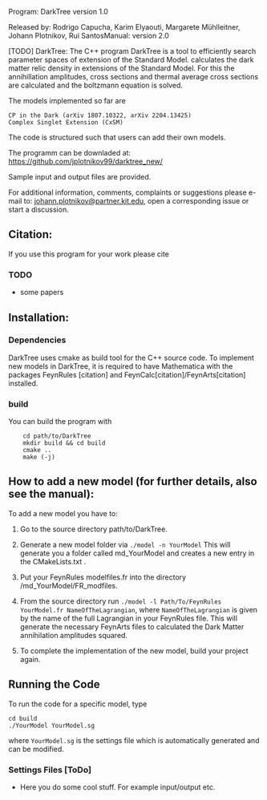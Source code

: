 Program: DarkTree version 1.0

Released by: Rodrigo Capucha, Karim Elyaouti, Margarete Mühlleitner, Johann Plotnikov, Rui SantosManual: version 2.0

[TODO]
DarkTree: The C++ program DarkTree is a tool to efficiently search parameter spaces of extension of the Standard Model. 
calculates the dark matter relic density in extensions of the Standard Model. For this the annihillation amplitudes, cross sections and thermal average cross sections are calculated and the boltzmann equation is solved. 



The models implemented so far are

    CP in the Dark (arXiv 1807.10322, arXiv 2204.13425)
    Complex Singlet Extension (CxSM)

The code is structured such that users can add their own models.

The programm can be downladed at: https://github.com/jplotnikov99/darktree_new/

Sample input and output files are provided.

For additional information, comments, complaints or suggestions please e-mail to: johann.plotnikov@partner.kit.edu, open a corresponding issue or start a discussion.


## Citation:

If you use this program for your work please cite
### TODO
 - some papers

## Installation:

### Dependencies

DarkTree uses cmake as build tool for the C++ source code. 
To implement new models in DarkTree, it is required to have Mathematica with the packages FeynRules [citation] and FeynCalc[citation]/FeynArts[citation] installed.

### build

You can build the program with 

        cd path/to/DarkTree
        mkdir build && cd build  
        cmake ..  
        make (-j)


## How to add a new model (for further details, also see the manual):

To add a new model you have to:

1. Go to the source directory path/to/DarkTree.

2. Generate a new model folder via
       `./model -n YourModel`
This will generate you a folder called md_YourModel and creates a new entry in the CMakeLists.txt .

3. Put your FeynRules modelfiles.fr into the directory /md_YourModel/FR_modfiles.

4. From the source directory run
    `./model -l Path/To/FeynRules YourModel.fr NameOfTheLagrangian`,
where `NameOfTheLagrangian` is given by the name of the full Lagrangian in your FeynRules file. This will generate the necessary FeynArts files to calculated the Dark Matter annihilation amplitudes squared.

5. To complete the implementation of the new model, build your project again.


## Running the Code
To run the code for a specific model, type

    cd build 
    ./YourModel YourModel.sg

where `YourModel.sg` is the settings file which is automatically generated and can be modified.


### Settings Files [ToDo]

- Here you do some cool stuff. For example input/output etc.





